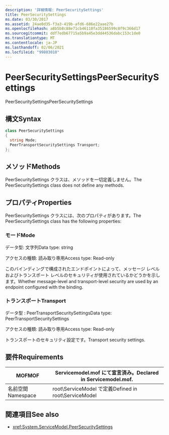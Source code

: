 ```yaml
---
description: '詳細情報: PeerSecuritySettings'
title: PeerSecuritySettings
ms.date: 03/30/2017
ms.assetid: 24ae0d35-f3a3-419b-afd6-686e22aae27b
ms.openlocfilehash: a8b5b8c88e71cb46110fa35186599c0f9c366d17
ms.sourcegitcommit: ddf7edb67715a5b9a45e3dd44536dabc153c1de0
ms.translationtype: MT
ms.contentlocale: ja-JP
ms.lasthandoff: 02/06/2021
ms.locfileid: "99803010"
---
```

# <a name="peersecuritysettings"></a><span data-ttu-id="c0628-103">PeerSecuritySettings</span><span class="sxs-lookup"><span data-stu-id="c0628-103">PeerSecuritySettings</span></span>

<span data-ttu-id="c0628-104">PeerSecuritySettings</span><span class="sxs-lookup"><span data-stu-id="c0628-104">PeerSecuritySettings</span></span>  
  
## <a name="syntax"></a><span data-ttu-id="c0628-105">構文</span><span class="sxs-lookup"><span data-stu-id="c0628-105">Syntax</span></span>  
  
```csharp
class PeerSecuritySettings  
{  
  string Mode;  
  PeerTransportSecuritySettings Transport;  
};  
```  
  
## <a name="methods"></a><span data-ttu-id="c0628-106">メソッド</span><span class="sxs-lookup"><span data-stu-id="c0628-106">Methods</span></span>  

 <span data-ttu-id="c0628-107">PeerSecuritySettings クラスは、メソッドを一切定義しません。</span><span class="sxs-lookup"><span data-stu-id="c0628-107">The PeerSecuritySettings class does not define any methods.</span></span>  
  
## <a name="properties"></a><span data-ttu-id="c0628-108">プロパティ</span><span class="sxs-lookup"><span data-stu-id="c0628-108">Properties</span></span>  

 <span data-ttu-id="c0628-109">PeerSecuritySettings クラスには、次のプロパティがあります。</span><span class="sxs-lookup"><span data-stu-id="c0628-109">The PeerSecuritySettings class has the following properties:</span></span>  
  
### <a name="mode"></a><span data-ttu-id="c0628-110">モード</span><span class="sxs-lookup"><span data-stu-id="c0628-110">Mode</span></span>  

 <span data-ttu-id="c0628-111">データ型: 文字列</span><span class="sxs-lookup"><span data-stu-id="c0628-111">Data type: string</span></span>  
  
 <span data-ttu-id="c0628-112">アクセスの種類: 読み取り専用</span><span class="sxs-lookup"><span data-stu-id="c0628-112">Access type: Read-only</span></span>  
  
 <span data-ttu-id="c0628-113">このバインディングで構成されたエンドポイントによって、メッセージ レベルおよびトランスポート レベルのセキュリティが使用されているかどうかを示します。</span><span class="sxs-lookup"><span data-stu-id="c0628-113">Whether message-level and transport-level security are used by an endpoint configured with the binding.</span></span>  
  
### <a name="transport"></a><span data-ttu-id="c0628-114">トランスポート</span><span class="sxs-lookup"><span data-stu-id="c0628-114">Transport</span></span>  

 <span data-ttu-id="c0628-115">データ型 : PeerTransportSecuritySettings</span><span class="sxs-lookup"><span data-stu-id="c0628-115">Data type: PeerTransportSecuritySettings</span></span>  
  
 <span data-ttu-id="c0628-116">アクセスの種類: 読み取り専用</span><span class="sxs-lookup"><span data-stu-id="c0628-116">Access type: Read-only</span></span>  
  
 <span data-ttu-id="c0628-117">トランスポートのセキュリティ設定です。</span><span class="sxs-lookup"><span data-stu-id="c0628-117">Transport security settings.</span></span>  
  
## <a name="requirements"></a><span data-ttu-id="c0628-118">要件</span><span class="sxs-lookup"><span data-stu-id="c0628-118">Requirements</span></span>  
  
|<span data-ttu-id="c0628-119">MOF</span><span class="sxs-lookup"><span data-stu-id="c0628-119">MOF</span></span>|<span data-ttu-id="c0628-120">Servicemodel.mof にて宣言済み。</span><span class="sxs-lookup"><span data-stu-id="c0628-120">Declared in Servicemodel.mof.</span></span>|  
|---------|-----------------------------------|  
|<span data-ttu-id="c0628-121">名前空間</span><span class="sxs-lookup"><span data-stu-id="c0628-121">Namespace</span></span>|<span data-ttu-id="c0628-122">root\ServiceModel で定義</span><span class="sxs-lookup"><span data-stu-id="c0628-122">Defined in root\ServiceModel</span></span>|  
  
## <a name="see-also"></a><span data-ttu-id="c0628-123">関連項目</span><span class="sxs-lookup"><span data-stu-id="c0628-123">See also</span></span>

- <xref:System.ServiceModel.PeerSecuritySettings>
